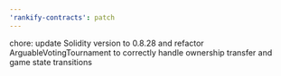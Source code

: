 ```yaml
---
'rankify-contracts': patch
---
```


chore: update Solidity version to 0.8.28 and refactor ArguableVotingTournament to correctly handle ownership transfer and game state transitions
